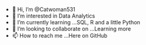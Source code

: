 - 👋 Hi, I’m @Catwoman531
- 👀 I’m interested in Data Analytics
- 🌱 I’m currently learning ...SQL, R and a little Python
- 💞️ I’m looking to collaborate on ...Learning more
- 📫 How to reach me ...Here on GitHub

<!---
Catwoman531/Catwoman531 is a ✨ special ✨ repository because its `README.md` (this file) appears on your GitHub profile.
You can click the Preview link to take a look at your changes.
--->
